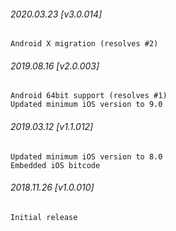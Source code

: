 

###### 2020.03.23 [v3.0.014]

```
Android X migration (resolves #2)
```


###### 2019.08.16 [v2.0.003]

```
Android 64bit support (resolves #1)
Updated minimum iOS version to 9.0
```


###### 2019.03.12 [v1.1.012]

```
Updated minimum iOS version to 8.0
Embedded iOS bitcode
```


###### 2018.11.26 [v1.0.010]

```
Initial release
```
